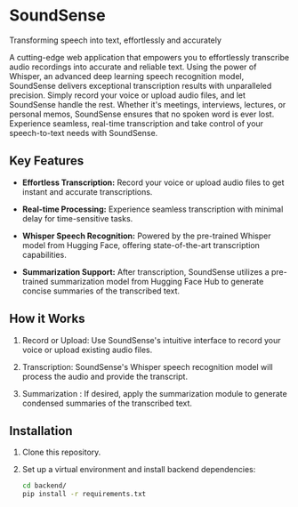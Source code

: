 # SoundSense

Transforming speech into text, effortlessly and accurately

A cutting-edge web application that empowers you to effortlessly transcribe audio recordings into accurate and reliable text. Using the power of Whisper, an advanced deep learning speech recognition model, SoundSense delivers exceptional transcription results with unparalleled precision. Simply record your voice or upload audio files, and let SoundSense handle the rest. Whether it's meetings, interviews, lectures, or personal memos, SoundSense ensures that no spoken word is ever lost. Experience seamless, real-time transcription and take control of your speech-to-text needs with SoundSense.

## Key Features

- **Effortless Transcription:** Record your voice or upload audio files to get instant and accurate transcriptions.

- **Real-time Processing:** Experience seamless transcription with minimal delay for time-sensitive tasks.

- **Whisper Speech Recognition:** Powered by the pre-trained Whisper model from Hugging Face, offering state-of-the-art transcription capabilities.

- **Summarization Support:** After transcription, SoundSense utilizes a pre-trained summarization model from Hugging Face Hub to generate concise summaries of the transcribed text.

## How it Works

1. Record or Upload: Use SoundSense's intuitive interface to record your voice or upload existing audio files.

2. Transcription: SoundSense's Whisper speech recognition model will process the audio and provide the transcript.

3. Summarization : If desired, apply the summarization module to generate condensed summaries of the transcribed text.

## Installation

1. Clone this repository.

2. Set up a virtual environment and install backend dependencies:

   ```bash
   cd backend/
   pip install -r requirements.txt
   ```
